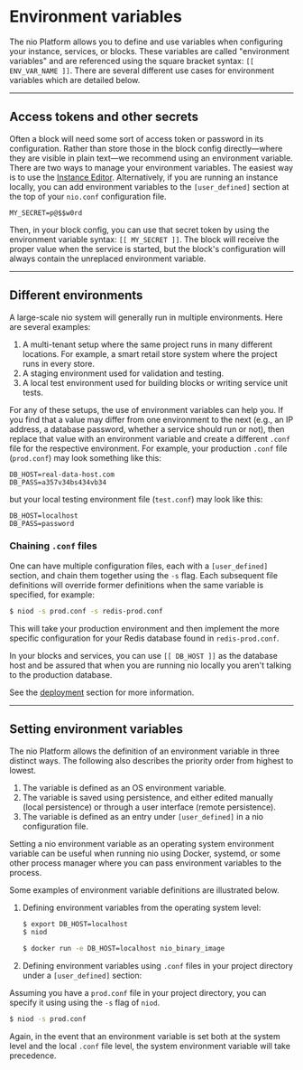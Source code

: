 # Environment variables

The nio Platform allows you to define and use variables when configuring your instance, services, or blocks. These variables are called "environment variables" and are referenced using the square bracket syntax: `[[ ENV_VAR_NAME ]]`. There are several different use cases for environment variables which are detailed below.

---

## Access tokens and other secrets

Often a block will need some sort of access token or password in its configuration. Rather than store those in the block config directly—where they are visible in plain text—we recommend using an environment variable. There are two ways to manage your environment variables. The easiest way is to use the [Instance Editor](/system-designer/designer-tasks.md#instance-env). Alternatively, if you are running an instance locally, you can add environment variables to the `[user_defined]` section at the top of your `nio.conf` configuration file.

```
MY_SECRET=p@$$w0rd
```

Then, in your block config, you can use that secret token by using the environment variable syntax: `[[ MY_SECRET ]]`. The block will receive the proper value when the service is started, but the block's configuration will always contain the unreplaced environment variable.

---

## Different environments

A large-scale nio system will generally run in multiple environments. Here are several examples:

1. A multi-tenant setup where the same project runs in many different locations. For example, a smart retail store system where the project runs in every store.
1. A staging environment used for validation and testing.
1. A local test environment used for building blocks or writing service unit tests.

For any of these setups, the use of environment variables can help you. If you find that a value may differ from one environment to the next \(e.g., an IP address, a database password, whether a service should run or not\), then replace that value with an environment variable and create a different `.conf` file for the respective environment. For example, your production `.conf` file \(`prod.conf`\) may look something like this:

```
DB_HOST=real-data-host.com
DB_PASS=a357v34bs434vb34
```

but your local testing environment file \(`test.conf`\) may look like this:

```
DB_HOST=localhost
DB_PASS=password
```
### Chaining `.conf` files

One can have multiple configuration files, each with a `[user_defined]` section, and chain them together using the `-s` flag. Each subsequent file definitions will override former definitions when the same variable is specified, for example:


   ```bash
   $ niod -s prod.conf -s redis-prod.conf
   ```

This will take your production environment and then implement the more specific configuration for your Redis database found in `redis-prod.conf`.

In your blocks and services, you can use `[[ DB_HOST ]]` as the database host and be assured that when you are running nio locally you aren't talking to the production database.

See the [deployment](/deployment/README.md) section for more information.

---

## Setting environment variables

The nio Platform allows the definition of an environment variable in three distinct ways. The following also describes the priority order from highest to lowest.
  1. The variable is defined as an OS environment variable.
  2. The variable is saved using persistence, and either edited manually (local persistence) or through a user interface (remote persistence).
  3. The variable is defined as an entry under `[user_defined]` in a nio configuration file.

Setting a nio environment variable as an operating system environment variable can be useful when running nio using Docker, systemd, or some other process manager where you can pass environment variables to the process.

Some examples of environment variable definitions are illustrated below.

1. Defining environment variables from the operating system level:

   ```bash
   $ export DB_HOST=localhost
   $ niod
   ```

   ```bash
   $ docker run -e DB_HOST=localhost nio_binary_image
   ```

2. Defining environment variables using `.conf` files in your project directory under a `[user_defined]` section:

  Assuming you have a `prod.conf` file in your project directory, you can specify it using using the `-s` flag of `niod`.

   ```bash
   $ niod -s prod.conf
   ```

Again, in the event that an environment variable is set both at the system level and the local `.conf` file level, the system environment variable will take precedence.
